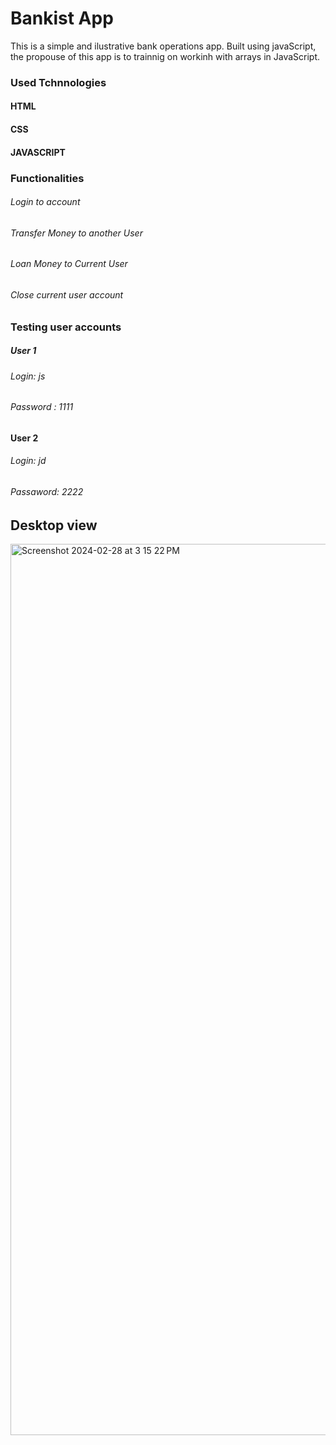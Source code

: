 # Bankist App
This is a simple and ilustrative bank operations app.
Built using javaScript, the propouse of this app is to trainnig on workinh with arrays in JavaScript.

### Used Tchnnologies 
#### HTML
#### CSS
#### JAVASCRIPT

### Functionalities
###### Login to account
###### Transfer Money to another User
###### Loan Money to Current User
###### Close current user account

### Testing user accounts
##### User 1
###### Login: js 
###### Password : 1111

#### User 2
###### Login: jd
###### Passaword: 2222

## Desktop view
<img width="1426" alt="Screenshot 2024-02-28 at 3 15 22 PM" src="https://github.com/Mariano1994/bankistApp/assets/83432409/d4b96e4a-7f9b-4612-a17b-10e16b9e6b5d">



